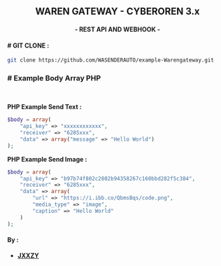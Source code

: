 ## <div align="center">**WAREN GATEWAY - CYBEROREN 3.x**</div>
#### <div align="center">- **REST API AND WEBHOOK** -</div>

#### **# GIT CLONE :**
```bash
git clone https://github.com/WASENDERAUTO/example-Warengateway.git
```

### **# Example Body Array PHP**
<br>

**PHP Example Send Text :**
```php
$body = array(
    "api_key" => "xxxxxxxxxxxx",
    "receiver" => "6285xxx",
    "data" => array("message" => "Hello World")
);
```
**PHP Example Send Image :**
```php
$body = array(
    "api_key" => "b97b74f802c2802b94358267c160bbd282f5c384",
    "receiver" => "6285xxx",
    "data" => array(
        "url" => "https://i.ibb.co/QbmsBqs/code.png",
        "media_type" => "image",
        "caption" => "Hello World"
    )
);
```

#### **By :**
- <a href="https://github.com/jxxzy">**JXXZY** </a>
